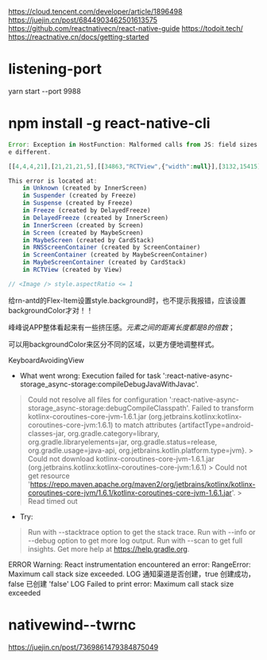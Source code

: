 <https://cloud.tencent.com/developer/article/1896498> <https://juejin.cn/post/6844903462501613575> <https://github.com/reactnativecn/react-native-guide> <https://todoit.tech/> <https://reactnative.cn/docs/getting-started>

# listening-port

yarn start --port 9988

# npm install -g react-native-cli

```js
Error: Exception in HostFunction: Malformed calls from JS: field sizes ar
e different.

[[4,4,4,21],[21,21,21,5],[[34863,"RCTView",{"width":null}],[3132,15415]],46269]

This error is located at:
    in Unknown (created by InnerScreen)
    in Suspender (created by Freeze)
    in Suspense (created by Freeze)
    in Freeze (created by DelayedFreeze)
    in DelayedFreeze (created by InnerScreen)
    in InnerScreen (created by Screen)
    in Screen (created by MaybeScreen)
    in MaybeScreen (created by CardStack)
    in RNSScreenContainer (created by ScreenContainer)
    in ScreenContainer (created by MaybeScreenContainer)
    in MaybeScreenContainer (created by CardStack)
    in RCTView (created by View)

// <Image /> style.aspectRatio <= 1
```

给rn-antd的Flex-Item设置style.background时，也不提示我报错，应该设置backgroundColor才对！！

峰峰说APP整体看起来有一些挤压感。*元素之间的距离长度都是8的倍数*；

可以用backgroundColor来区分不同的区域，以更方便地调整样式。

KeyboardAvoidingView

* What went wrong:
Execution failed for task ':react-native-async-storage_async-storage:compileDebugJavaWithJavac'.

> Could not resolve all files for configuration ':react-native-async-storage_async-storage:debugCompileClasspath'.
   > Failed to transform kotlinx-coroutines-core-jvm-1.6.1.jar (org.jetbrains.kotlinx:kotlinx-coroutines-core-jvm:1.6.1) to match attributes {artifactType=android-classes-jar, org.gradle.category=library, org.gradle.libraryelements=jar, org.gradle.status=release, org.gradle.usage=java-api, org.jetbrains.kotlin.platform.type=jvm}.
      > Could not download kotlinx-coroutines-core-jvm-1.6.1.jar (org.jetbrains.kotlinx:kotlinx-coroutines-core-jvm:1.6.1)
         > Could not get resource '<https://repo.maven.apache.org/maven2/org/jetbrains/kotlinx/kotlinx-coroutines-core-jvm/1.6.1/kotlinx-coroutines-core-jvm-1.6.1.jar>'.
            > Read timed out

* Try:

> Run with --stacktrace option to get the stack trace.
> Run with --info or --debug option to get more log output.
> Run with --scan to get full insights.
> Get more help at <https://help.gradle.org>.

ERROR  Warning: React instrumentation encountered an error: RangeError: Maximum call stack size exceeded.
 LOG  通知渠道是否创建，true 创建成功，false 已创建 'false'
 LOG  Failed to print error:  Maximum call stack size exceeded

# nativewind--twrnc

<https://juejin.cn/post/7369861479384875049>
